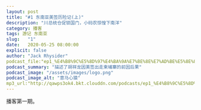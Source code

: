 ```yaml
---
layout: post
title: "#1 东南亚美签历险记(上)"
description: "川总统仓促锁国门，小码农惊惶下南洋"
category: 播客
tags: 游记 东南亚
slug:   "1"
date:   2020-05-25 08:00:00 
explicit: false
author: "Jack Rhysider"
podcast_file:"ep1_%E4%B8%9C%E5%8D%97%E4%BA%9A%E7%BE%8E%E7%AD%BE%E5%8E%86%E9%99%A9%E8%AE%B0%E4%B8%8A.mp3"
podcast_summary: "描述了胡祥龙因美签出走柬埔寨的前因后果"
podcast_image: "/assets/images/logo.png"
podcast_image_alt: "意马心猿"
mp3_url:"http://qawps3ok4.bkt.clouddn.com/podcasts/ep1_%E4%B8%9C%E5%8D%97%E4%BA%9A%E7%BE%8E%E7%AD%BE%E5%8E%86%E9%99%A9%E8%AE%B0%E4%B8%8A.mp3"
---
```


播客第一期。
